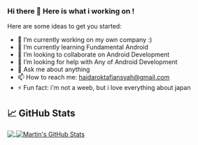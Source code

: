 ### Hi there 👋 Here is what i working on !

Here are some ideas to get you started:

- 🔭 I’m currently working on my own company :) 
- 🌱 I’m currently learning Fundamental Android
- 👯 I’m looking to collaborate on Android Development 
- 🤔 I’m looking for help with Any of Android Development 
- 💬 Ask me about anything
- 📫 How to reach me: haidaroktafiansyah@gmail.com
- ⚡ Fun fact: i'm not a weeb, but i love everything about japan

## &#x1f4c8; GitHub Stats

<a href="https://github.com/MartinHeinz/MartinHeinz">
  <img align="center" src="https://github-readme-stats.vercel.app/api/top-langs/?username=haidaroktafiansyah&hide=java,html&title_color=ffffff&text_color=c9cacc&icon_color=2bbc8a&bg_color=1d1f21" />
</a>
<a href="https://github.com/MartinHeinz/MartinHeinz">
  <img align="center" src="https://github-readme-stats.vercel.app/api?username=haidaroktafiansyah&show_icons=true&line_height=27&count_private=true&title_color=ffffff&text_color=c9cacc&icon_color=2bbc8a&bg_color=1d1f21" alt="Martin's GitHub Stats" />
</a>
